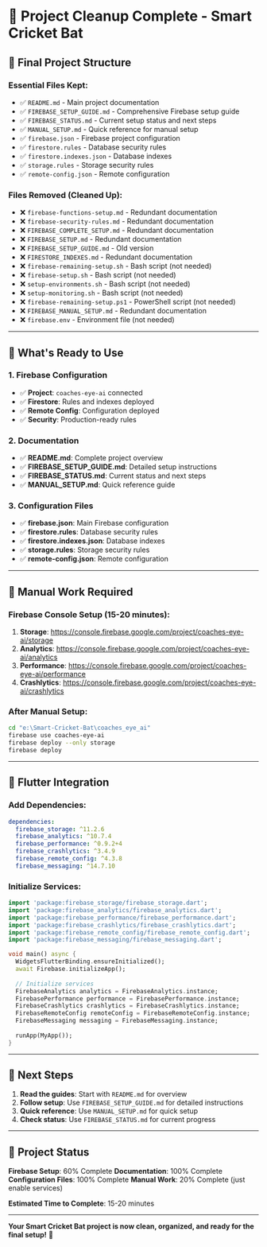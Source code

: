 # 🎉 Project Cleanup Complete - Smart Cricket Bat

## 📁 **Final Project Structure**

### **Essential Files Kept:**
- ✅ `README.md` - Main project documentation
- ✅ `FIREBASE_SETUP_GUIDE.md` - Comprehensive Firebase setup guide
- ✅ `FIREBASE_STATUS.md` - Current setup status and next steps
- ✅ `MANUAL_SETUP.md` - Quick reference for manual setup
- ✅ `firebase.json` - Firebase project configuration
- ✅ `firestore.rules` - Database security rules
- ✅ `firestore.indexes.json` - Database indexes
- ✅ `storage.rules` - Storage security rules
- ✅ `remote-config.json` - Remote configuration

### **Files Removed (Cleaned Up):**
- ❌ `firebase-functions-setup.md` - Redundant documentation
- ❌ `firebase-security-rules.md` - Redundant documentation
- ❌ `FIREBASE_COMPLETE_SETUP.md` - Redundant documentation
- ❌ `FIREBASE_SETUP.md` - Redundant documentation
- ❌ `FIREBASE_SETUP_GUIDE.md` - Old version
- ❌ `FIRESTORE_INDEXES.md` - Redundant documentation
- ❌ `firebase-remaining-setup.sh` - Bash script (not needed)
- ❌ `firebase-setup.sh` - Bash script (not needed)
- ❌ `setup-environments.sh` - Bash script (not needed)
- ❌ `setup-monitoring.sh` - Bash script (not needed)
- ❌ `firebase-remaining-setup.ps1` - PowerShell script (not needed)
- ❌ `FIREBASE_MANUAL_SETUP.md` - Redundant documentation
- ❌ `firebase.env` - Environment file (not needed)

---

## 🚀 **What's Ready to Use**

### **1. Firebase Configuration**
- ✅ **Project**: `coaches-eye-ai` connected
- ✅ **Firestore**: Rules and indexes deployed
- ✅ **Remote Config**: Configuration deployed
- ✅ **Security**: Production-ready rules

### **2. Documentation**
- ✅ **README.md**: Complete project overview
- ✅ **FIREBASE_SETUP_GUIDE.md**: Detailed setup instructions
- ✅ **FIREBASE_STATUS.md**: Current status and next steps
- ✅ **MANUAL_SETUP.md**: Quick reference guide

### **3. Configuration Files**
- ✅ **firebase.json**: Main Firebase configuration
- ✅ **firestore.rules**: Database security rules
- ✅ **firestore.indexes.json**: Database indexes
- ✅ **storage.rules**: Storage security rules
- ✅ **remote-config.json**: Remote configuration

---

## 🔧 **Manual Work Required**

### **Firebase Console Setup (15-20 minutes):**

1. **Storage**: https://console.firebase.google.com/project/coaches-eye-ai/storage
2. **Analytics**: https://console.firebase.google.com/project/coaches-eye-ai/analytics
3. **Performance**: https://console.firebase.google.com/project/coaches-eye-ai/performance
4. **Crashlytics**: https://console.firebase.google.com/project/coaches-eye-ai/crashlytics

### **After Manual Setup:**
```bash
cd "e:\Smart-Cricket-Bat\coaches_eye_ai"
firebase use coaches-eye-ai
firebase deploy --only storage
firebase deploy
```

---

## 📱 **Flutter Integration**

### **Add Dependencies:**
```yaml
dependencies:
  firebase_storage: ^11.2.6
  firebase_analytics: ^10.7.4
  firebase_performance: ^0.9.2+4
  firebase_crashlytics: ^3.4.9
  firebase_remote_config: ^4.3.8
  firebase_messaging: ^14.7.10
```

### **Initialize Services:**
```dart
import 'package:firebase_storage/firebase_storage.dart';
import 'package:firebase_analytics/firebase_analytics.dart';
import 'package:firebase_performance/firebase_performance.dart';
import 'package:firebase_crashlytics/firebase_crashlytics.dart';
import 'package:firebase_remote_config/firebase_remote_config.dart';
import 'package:firebase_messaging/firebase_messaging.dart';

void main() async {
  WidgetsFlutterBinding.ensureInitialized();
  await Firebase.initializeApp();
  
  // Initialize services
  FirebaseAnalytics analytics = FirebaseAnalytics.instance;
  FirebasePerformance performance = FirebasePerformance.instance;
  FirebaseCrashlytics crashlytics = FirebaseCrashlytics.instance;
  FirebaseRemoteConfig remoteConfig = FirebaseRemoteConfig.instance;
  FirebaseMessaging messaging = FirebaseMessaging.instance;
  
  runApp(MyApp());
}
```

---

## 🎯 **Next Steps**

1. **Read the guides**: Start with `README.md` for overview
2. **Follow setup**: Use `FIREBASE_SETUP_GUIDE.md` for detailed instructions
3. **Quick reference**: Use `MANUAL_SETUP.md` for quick setup
4. **Check status**: Use `FIREBASE_STATUS.md` for current progress

---

## 🎉 **Project Status**

**Firebase Setup**: 60% Complete
**Documentation**: 100% Complete
**Configuration Files**: 100% Complete
**Manual Work**: 20% Complete (just enable services)

**Estimated Time to Complete**: 15-20 minutes

---

**Your Smart Cricket Bat project is now clean, organized, and ready for the final setup!** 🏏
